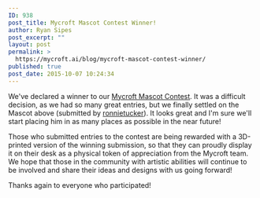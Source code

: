 ```yaml
---
ID: 938
post_title: Mycroft Mascot Contest Winner!
author: Ryan Sipes
post_excerpt: ""
layout: post
permalink: >
  https://mycroft.ai/blog/mycroft-mascot-contest-winner/
published: true
post_date: 2015-10-07 10:24:34
---
```

We've declared a winner to our <a href="https://community.mycroft.ai/t/mascot-mycroft-contest" target="_blank">Mycroft Mascot Contest</a>. It was a difficult decision, as we had so many great entries, but we finally settled on the Mascot above (submitted by <a href="https://community.mycroft.ai/users/ronnietucker" target="_blank">ronnietucker</a>). It looks great and I'm sure we'll start placing him in as many places as possible in the near future!

Those who submitted entries to the contest are being rewarded with a 3D-printed version of the winning submission, so that they can proudly display it on their desk as a physical token of appreciation from the Mycroft team. We hope that those in the community with artistic abilities will continue to be involved and share their ideas and designs with us going forward!

Thanks again to everyone who participated!